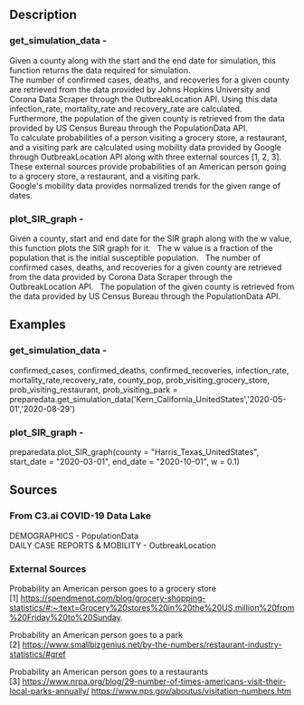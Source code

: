 ## Description
### get_simulation_data - 
Given a county along with the start and the end date for simulation, this function returns the data required for simulation.  
The number of confirmed cases, deaths, and recoveries for a given county are retrieved from the data provided by Johns Hopkins University and Corona Data Scraper through the OutbreakLocation API. Using this data infection_rate, mortality_rate and recovery_rate are calculated.  
Furthermore, the population of the given county is retrieved from the data provided by US Census Bureau through the PopulationData API.  
To calculate probabilities of a person visiting a grocery store, a restaurant, and a visiting park are calculated using mobility data provided by Google through OutbreakLocation API along with three external sources [1, 2, 3]. These external sources provide probabilities of an American person going to a grocery store, a restaurant, and a visiting park.  
Google's mobility data provides normalized trends for the given range of dates. 

### plot_SIR_graph - 
Given a county, start and end date for the SIR graph along with the w value, this function plots the SIR graph for it.  
The w value is a fraction of the population that is the initial susceptible population.  
The number of confirmed cases, deaths, and recoveries for a given county are retrieved from the data provided by Corona Data Scraper through the OutbreakLocation API.  
The population of the given county is retrieved from the data provided by US Census Bureau through the PopulationData API. 

## Examples
### get_simulation_data - 
confirmed_cases, confirmed_deaths, confirmed_recoveries, infection_rate, mortality_rate,recovery_rate, county_pop, prob_visiting_grocery_store, prob_visiting_restaurant, prob_visiting_park = preparedata.get_simulation_data('Kern_California_UnitedStates','2020-05-01','2020-08-29')

### plot_SIR_graph - 
preparedata.plot_SIR_graph(county = "Harris_Texas_UnitedStates", start_date = "2020-03-01", end_date = "2020-10-01", w = 0.1)


## Sources
### From C3.ai COVID-19 Data Lake
DEMOGRAPHICS - PopulationData  
DAILY CASE REPORTS & MOBILITY - OutbreakLocation

### External Sources
Probability an American person goes to a grocery store  
[1] https://spendmenot.com/blog/grocery-shopping-statistics/#:~:text=Grocery%20stores%20in%20the%20US,million%20from%20Friday%20to%20Sunday.  

Probability an American person goes to a park  
[2] https://www.smallbizgenius.net/by-the-numbers/restaurant-industry-statistics/#gref  

    
Probability an American person goes to a restaurants  
[3] https://www.nrpa.org/blog/29-number-of-times-americans-visit-their-local-parks-annually/ https://www.nps.gov/aboutus/visitation-numbers.htm

